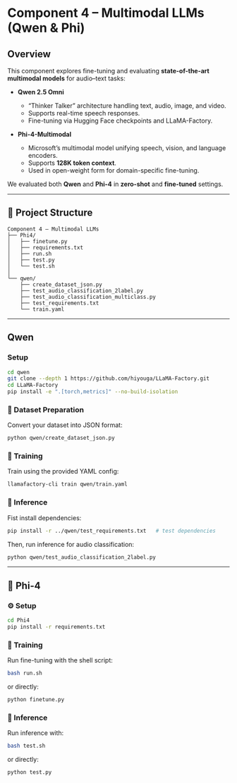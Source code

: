 # Component 4 – Multimodal LLMs (Qwen & Phi)

## Overview

This component explores fine-tuning and evaluating **state-of-the-art multimodal models** for audio–text tasks:

* **Qwen 2.5 Omni**

  * “Thinker Talker” architecture handling text, audio, image, and video.
  * Supports real-time speech responses.
  * Fine-tuning via Hugging Face checkpoints and LLaMA-Factory.

* **Phi-4-Multimodal**

  * Microsoft’s multimodal model unifying speech, vision, and language encoders.
  * Supports **128K token context**.
  * Used in open-weight form for domain-specific fine-tuning.

We evaluated both **Qwen** and **Phi-4** in **zero-shot** and **fine-tuned** settings.

---

## 📂 Project Structure

```
Component 4 – Multimodal LLMs
├── Phi4/
│   ├── finetune.py
│   ├── requirements.txt
│   ├── run.sh
│   ├── test.py
│   └── test.sh
│
└── qwen/
    ├── create_dataset_json.py
    ├── test_audio_classification_2label.py
    ├── test_audio_classification_multiclass.py
    ├── test_requirements.txt
    └── train.yaml
```

---

## Qwen

### Setup

```bash
cd qwen
git clone --depth 1 https://github.com/hiyouga/LLaMA-Factory.git
cd LLaMA-Factory
pip install -e ".[torch,metrics]" --no-build-isolation
```

### 📂 Dataset Preparation

Convert your dataset into JSON format:

```bash
python qwen/create_dataset_json.py
```

### 🚀 Training

Train using the provided YAML config:

```bash
llamafactory-cli train qwen/train.yaml
```

### 🧪 Inference

Fist install dependencies:

```bash
pip install -r ../qwen/test_requirements.txt   # test dependencies
```

Then, run inference for audio classification:

```bash
python qwen/test_audio_classification_2label.py
```

---

## 🦉 Phi-4

### ⚙️ Setup

```bash
cd Phi4
pip install -r requirements.txt
```

### 🚀 Training

Run fine-tuning with the shell script:

```bash
bash run.sh
```

or directly:

```bash
python finetune.py
```

### 🧪 Inference

Run inference with:

```bash
bash test.sh
```

or directly:

```bash
python test.py
```
